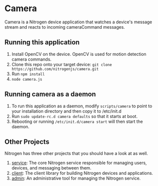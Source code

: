 # Camera 

Camera is a Nitrogen device application that watches a device's message stream and reacts to incoming cameraCommand messages.

## Running this application

1. Install OpenCV on the device.  OpenCV is used for motion detection camera commands.
2. Clone this repo onto your target device: `git clone https://github.com/nitrogenjs/camera.git`
3. Run `npm install` 
4. `node camera.js`

## Running camera as a daemon

1. To run this application as a daemon, modify `scripts/camera` to point to your installation directory and then copy it to /etc/init.d 
2. Run `sudo update-rc.d camera defaults` so that it starts at boot.
2. Rebooting or running `/etc/init.d/camera start` will then start the daemon. 

## Other Projects

Nitrogen has three other projects that you should have a look at as well.

1. [service](https://github.com/magentajs/service): The core Nitrogen service responsible for managing users, devices, and messaging between them.
2. [client](https://github.com/magentajs/client): The client library for building Nitrogen devices and applications.
3. [admin](https://github.com/magentajs/admin): An administrative tool for managing the Nitrogen service.
